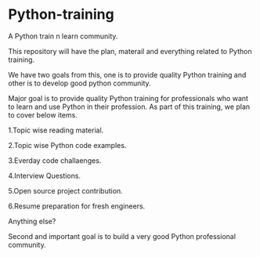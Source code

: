 # Python-training
A Python train n learn community.

This repository will have the plan, materail and everything related to Python training.

We have two goals from this, one is to provide quality Python training and other is to develop good python community.

Major goal is to provide quality Python training for professionals who want to learn and use Python in their profession. As part of this training, we plan to cover below items.

1.Topic wise reading material.

2.Topic wise Python code examples.

3.Everday code challaenges.

4.Interview Questions.

5.Open source project contribution.

6.Resume preparation for fresh engineers.

Anything else?

Second and important goal is to build a very good Python professional community.

